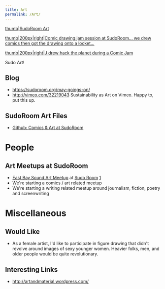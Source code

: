 ```yaml
---
title: Art
permalink: /Art/
---
```


[thumb|SudoRoom Art](/File:Sudoart.jpg "wikilink")

[thumb|200px|right|Comic drawing jam session at SudoRoom... we drew comics then got the drawing onto a locket...](/File:Comic_Jam_at_Today_I_Learned_+_3D_Printing.jpg "wikilink")

[thumb|200px|right|J drew hack the planet during a Comic Jam](/File:Hack_the_Planet.jpg "wikilink")

Sudo Art!

Blog
----

-   <https://sudoroom.org/may-goings-on/>
-   <http://vimeo.com/32219043> Sustainability as Art on Vimeo. Happy to, put this up.

SudoRoom Art Files
------------------

-   [Github: Comics & Art at SudoRoom](/https://github.com/sudoroom/ComicsArtSudoRoom "wikilink")

People
======

Art Meetups at SudoRoom
-----------------------

-   [East Bay Sound Art Meetup](/East_Bay_Sound_Art_Meetup "wikilink") at [Sudo Room](/Sudo_Room "wikilink") [1](https://sudoroom.org/wiki/page/East_Bay_Sound_Art_Meetup)
-   We're starting a comics / art related meetup
-   We're starting a writing related meetup around journalism, fiction, poetry and screenwriting

Miscellaneous
=============

Would Like
----------

-   As a female artist, I'd like to participate in figure drawing that didn't revolve around images of sexy younger women. Heavier folks, men, and older people would be quite revolutionary.

Interesting Links
-----------------

-   <http://artandmaterial.wordpress.com/>
